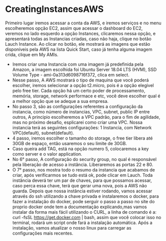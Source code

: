 # CreatingInstancesAWS

Primeiro lugar iremos acessar a conta da AWS, e iremos serviços e no menu escolheremos opção EC2, assim que acessar o dashboard do EC2, veremos no lado esquerdo a opção Instances, clicaremos nessa opção, e apresentará todas as Instancias criadas, caso não haja, clique no botão Lauch Instance.
Ao clicar no botão, ele mostrará as imagens que estão disponíveis pela AWS na lista Quick Start, caso já tenha alguma imagem crida, clique em My AMIs.
 - Iremos criar uma Instancia com uma imagem já predefinida pela Amazon, a imagem escolhida foi Ubuntu Server 18.04 LTS (HVM), SSD Volume Type - ami-0a313d6098716f372, clica em select.
 - Nesse passo, A AWS mostrará o tipo de maquina que você poderá escolher, iremos selecionar a opção t2.micro, pois é a opção elegivel pelo free tier. Cada opção há um certo poder de processamento, memória, storage, network performace e etc, você deve escolher qual é a melhor opção que se adeque a sua empresa.
 - No passo 3, são as configurações referentes a configuração da instancia, como número de instancias, VPC, subnet, public IP entre outros, A principio escolheremos a VPC padrão, para o fim de agilidade, mas no próximo desafio, esplicarei como criar uma VPC. Nossa instancia terá as seguintes configurações: 1 Instancia, com Network VPC(default), subnet(default).
 - 4 passo, iremos escolher o tamanho do storage, o free tier libera até 30GB de espaço, então usaremos o seu limite de 30GB.
 - Caso queira add TAG, está na opção numero 5, colocaremos a key como server e o valor application.
 - No 6° passo, A configuração do security group, no qual é responsável pela liberação de acesso a instância. Liberaremos as portas 22 e 80.
 - O 7° passo, nos mostra todo o resumo da instancia que acabamos de criar, após verificarmos se tudo está ok, pode clicar em Lauch.
Toda instância deverá ter um par de chaves, para que possamos acessar, caso perca essa chave, terá que gerar uma nova, pois a AWS não guarda.
Depois que nossa instância estiver rodando, vamos acessar através do ssh utilizando a chave privada e instalaremos o docker, para fazer a instalação do docker, pode serguir o passo a passo no site do proprio docker onde tem a documentação explicando,mas vamos instalar da forma mais fácil utilizando o CURL, a linha de comando é a: curl -fsSL https://get.docker.com | bash, assim que você colocar isso no terminal, rodará um script onde fará a instalação automática.
Após a instalação, vamos atualizar o nosso linux para carregar as configurações mais recentes.
